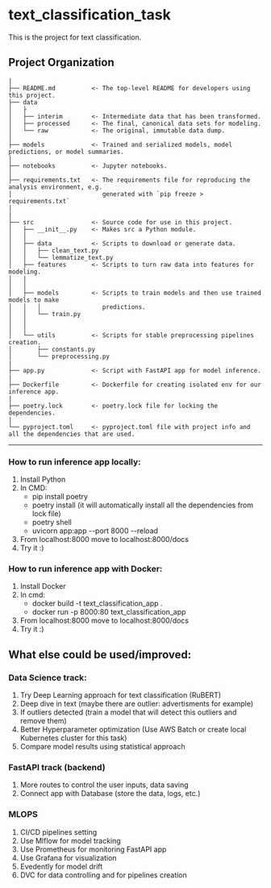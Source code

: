 text_classification_task
==============================

This is the project for text classification.

Project Organization
------------

    |
    ├── README.md          <- The top-level README for developers using this project.
    ├── data
    │   ├
    │   ├── interim        <- Intermediate data that has been transformed.
    │   ├── processed      <- The final, canonical data sets for modeling.
    │   └── raw            <- The original, immutable data dump.
    │
    ├── models             <- Trained and serialized models, model predictions, or model summaries.
    │
    ├── notebooks          <- Jupyter notebooks.
    │
    ├── requirements.txt   <- The requirements file for reproducing the analysis environment, e.g.
    │                         generated with `pip freeze > requirements.txt`
    │
    |
    ├── src                <- Source code for use in this project.
    │   ├── __init__.py    <- Makes src a Python module.
    │   │
    │   ├── data           <- Scripts to download or generate data.
    │   │   ├── clean_text.py
    │   │   └── lemmatize_text.py
    │   ├── features       <- Scripts to turn raw data into features for modeling.
    │   |
    │   │
    │   ├── models         <- Scripts to train models and then use trained models to make
    │   │   │                 predictions.
    │   │   └── train.py
    │   │
    │   │
    │   └── utils          <- Scripts for stable preprocessing pipelines creation.
    │       ├── constants.py
    │       └── preprocessing.py
    |
    ├── app.py             <- Script with FastAPI app for model inference.
    |
    ├── Dockerfile         <- Dockerfile for creating isolated env for our inference app.
    |
    ├── poetry.lock        <- poetry.lock file for locking the dependencies.
    |
    └── pyproject.toml     <- pyproject.toml file with project info and all the dependencies that are used.


--------

### How to run inference app locally:
1. Install Python
2. In CMD: 
    - pip install poetry
    - poetry install (it will automatically install all the dependencies from lock file)
    - poetry shell
    - uvicorn app:app  --port 8000 --reload
3. From localhost:8000 move to localhost:8000/docs
4. Try it :)


### How to run inference app with Docker:
1. Install Docker
2. In cmd: 
    - docker build -t text_classification_app .
    - docker run -p 8000:80 text_classification_app
3. From localhost:8000 move to localhost:8000/docs
4. Try it :)

## What else could be used/improved:
### Data Science track:
1. Try Deep Learning approach for text classification (RuBERT)
2. Deep dive in text (maybe there are outlier: advertisments for example)
3. If outliers detected (train a model that will detect this outliers and remove them)
4. Better Hyperparameter optimization (Use AWS Batch or create local Kubernetes cluster for this task)
5. Compare model results using statistical approach

### FastAPI track (backend)
1. More routes to control the user inputs, data saving
2. Connect app with Database (store the data, logs, etc.)

### MLOPS
1. CI/CD pipelines setting
2. Use Mlflow for model tracking
3. Use Prometheus for monitoring FastAPI app
4. Use Grafana for visualization
5. Evedently for model drift
6. DVC for data controlling  and for pipelines creation
